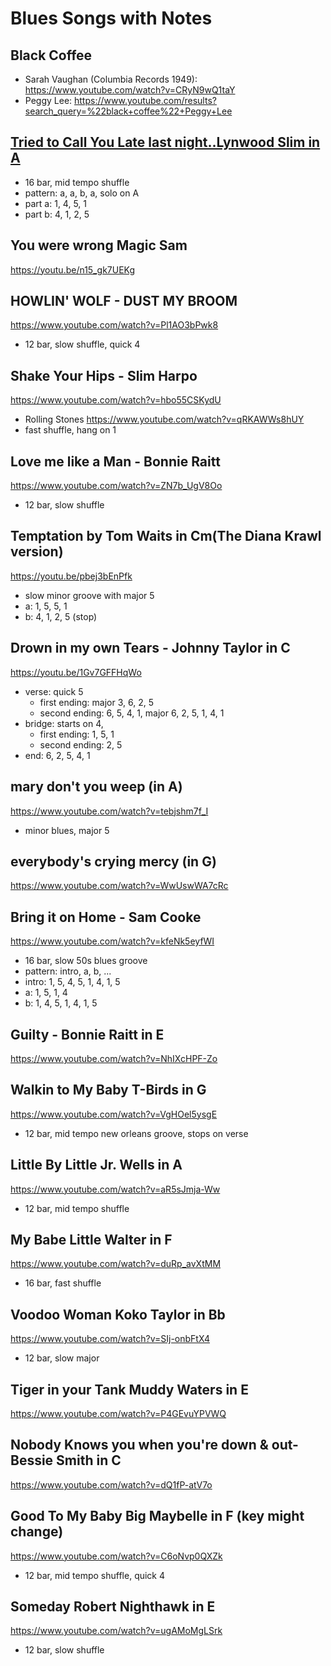 # Blues Songs with Notes

## Black Coffee
- Sarah Vaughan (Columbia Records 1949): https://www.youtube.com/watch?v=CRyN9wQ1taY
- Peggy Lee: https://www.youtube.com/results?search_query=%22black+coffee%22+Peggy+Lee

## [Tried to Call You Late last night..Lynwood Slim in A ](https://www.youtube.com/watch?v=yRZIxgD0qdE)

- 16 bar, mid tempo shuffle
- pattern: a, a, b, a, solo on A
- part a: 1, 4, 5, 1
- part b: 4, 1, 2, 5


## You were wrong Magic Sam
https://youtu.be/n15_gk7UEKg

## HOWLIN' WOLF - DUST MY BROOM 
https://www.youtube.com/watch?v=Pl1AO3bPwk8

- 12 bar, slow shuffle, quick 4

## Shake Your Hips - Slim Harpo
https://www.youtube.com/watch?v=hbo55CSKydU

- Rolling Stones https://www.youtube.com/watch?v=qRKAWWs8hUY
- fast shuffle, hang on 1

## Love me like a Man - Bonnie Raitt
https://www.youtube.com/watch?v=ZN7b_UgV8Oo

- 12 bar, slow shuffle

## Temptation by Tom Waits in Cm(The Diana Krawl version)
https://youtu.be/pbej3bEnPfk
- slow minor groove with major 5
- a: 1, 5, 5, 1
- b: 4, 1, 2, 5 (stop)

## Drown in my own Tears  - Johnny Taylor in C
https://youtu.be/1Gv7GFFHqWo

- verse: quick 5
   + first ending: major 3, 6, 2, 5
   + second ending: 6, 5, 4, 1, major 6, 2, 5, 1, 4, 1
- bridge: starts on 4,
   + first ending: 1, 5, 1
   + second ending: 2, 5
- end: 6, 2, 5, 4, 1

## mary don't you weep (in A)
https://www.youtube.com/watch?v=tebjshm7f_I

- minor blues, major 5

## everybody's crying mercy (in G)
https://www.youtube.com/watch?v=WwUswWA7cRc

## Bring it on Home - Sam Cooke
https://www.youtube.com/watch?v=kfeNk5eyfWI

- 16 bar, slow 50s blues groove
- pattern: intro, a, b, ...
- intro: 1, 5, 4, 5, 1, 4, 1, 5
- a: 1, 5, 1, 4
- b: 1, 4, 5, 1, 4, 1, 5

## Guilty - Bonnie Raitt in E
https://www.youtube.com/watch?v=NhIXcHPF-Zo

## Walkin to My Baby T-Birds in G
https://www.youtube.com/watch?v=VgHOel5ysgE

- 12 bar, mid tempo new orleans groove, stops on verse

## Little By Little Jr. Wells in A
https://www.youtube.com/watch?v=aR5sJmja-Ww

- 12 bar, mid tempo shuffle

## My Babe Little Walter in F
https://www.youtube.com/watch?v=duRp_avXtMM

- 16 bar, fast shuffle

## Voodoo Woman Koko Taylor in Bb
https://www.youtube.com/watch?v=SIj-onbFtX4

- 12 bar, slow major

## Tiger in your Tank Muddy Waters in E
https://www.youtube.com/watch?v=P4GEvuYPVWQ

## Nobody Knows you when you're down & out- Bessie Smith in C
https://www.youtube.com/watch?v=dQ1fP-atV7o

## Good To My Baby Big Maybelle in F (key might change)
https://www.youtube.com/watch?v=C6oNvp0QXZk

- 12 bar, mid tempo shuffle, quick 4

## Someday Robert Nighthawk in E
https://www.youtube.com/watch?v=ugAMoMgLSrk

- 12 bar, slow shuffle
